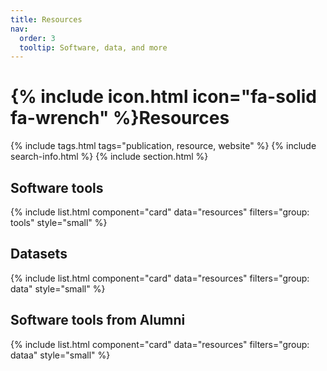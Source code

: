 ```yaml
---
title: Resources
nav:
  order: 3
  tooltip: Software, data, and more
---
```


# {% include icon.html icon="fa-solid fa-wrench" %}Resources

 
{% include tags.html tags="publication, resource, website" %}
{% include search-info.html %}
{% include section.html %}
 
## Software tools
{% include list.html component="card" data="resources" filters="group: tools" style="small" %}

## Datasets
{% include list.html component="card" data="resources" filters="group: data" style="small" %}

## Software tools from Alumni
{% include list.html component="card" data="resources" filters="group: dataa" style="small" %}
 
 
 
 
